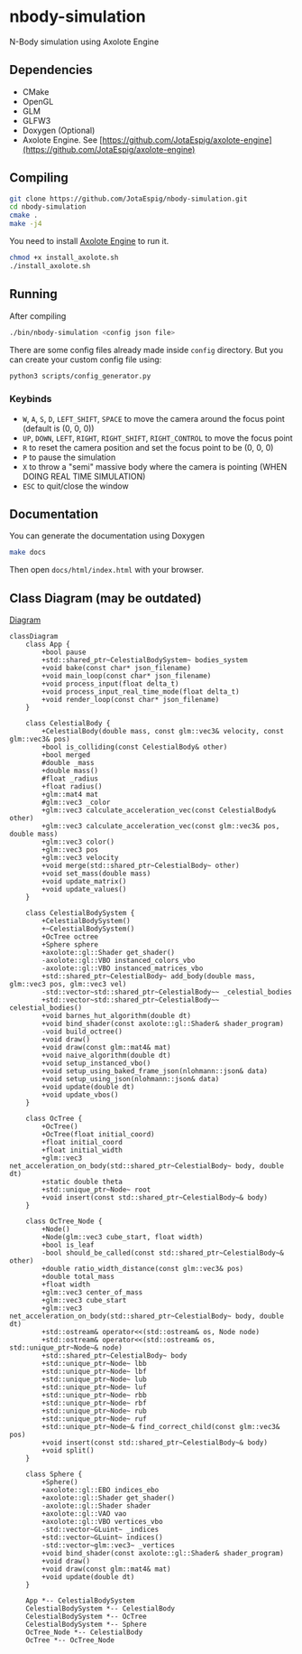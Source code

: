 # nbody-simulation
N-Body simulation using Axolote Engine

## Dependencies
* CMake
* OpenGL
* GLM
* GLFW3
* Doxygen (Optional)
* Axolote Engine. See [https://github.com/JotaEspig/axolote-engine](https://github.com/JotaEspig/axolote-engine) 

## Compiling
```bash
git clone https://github.com/JotaEspig/nbody-simulation.git
cd nbody-simulation
cmake .
make -j4
```
You need to install [Axolote Engine](https://github.com/JotaEspig/axolote-engine) to run it.
```bash
chmod +x install_axolote.sh
./install_axolote.sh
```

## Running
After compiling
```bash
./bin/nbody-simulation <config json file>
```

There are some config files already made inside `config` directory. But you can create your custom config file using:
```bash
python3 scripts/config_generator.py
```

### Keybinds

* `W`, `A`, `S`, `D`, `LEFT_SHIFT`, `SPACE` to move the camera around the focus point (default is (0, 0, 0))
* `UP`, `DOWN`, `LEFT`, `RIGHT`, `RIGHT_SHIFT`, `RIGHT_CONTROL` to move the focus point
* `R` to reset the camera position and set the focus point to be (0, 0, 0)
* `P` to pause the simulation
* `X` to throw a "semi" massive body where the camera is pointing (WHEN DOING REAL TIME SIMULATION)
* `ESC` to quit/close the window

## Documentation
You can generate the documentation using Doxygen
```bash
make docs
```
Then open `docs/html/index.html` with your browser.

## Class Diagram (may be outdated)
[Diagram](docs/diagram.png)
```mermaid
classDiagram
    class App {
        +bool pause
        +std::shared_ptr~CelestialBodySystem~ bodies_system
        +void bake(const char* json_filename)
        +void main_loop(const char* json_filename)
        +void process_input(float delta_t)
        +void process_input_real_time_mode(float delta_t)
        +void render_loop(const char* json_filename)
    }

    class CelestialBody {
        +CelestialBody(double mass, const glm::vec3& velocity, const glm::vec3& pos)
        +bool is_colliding(const CelestialBody& other)
        +bool merged
        #double _mass
        +double mass()
        #float _radius
        +float radius()
        +glm::mat4 mat
        #glm::vec3 _color
        +glm::vec3 calculate_acceleration_vec(const CelestialBody& other)
        +glm::vec3 calculate_acceleration_vec(const glm::vec3& pos, double mass)
        +glm::vec3 color()
        +glm::vec3 pos
        +glm::vec3 velocity
        +void merge(std::shared_ptr~CelestialBody~ other)
        +void set_mass(double mass)
        +void update_matrix()
        +void update_values()
    }

    class CelestialBodySystem {
        +CelestialBodySystem()
        +~CelestialBodySystem()
        +OcTree octree
        +Sphere sphere
        +axolote::gl::Shader get_shader()
        -axolote::gl::VBO instanced_colors_vbo
        -axolote::gl::VBO instanced_matrices_vbo
        +std::shared_ptr~CelestialBody~ add_body(double mass, glm::vec3 pos, glm::vec3 vel)
        -std::vector~std::shared_ptr~CelestialBody~~ _celestial_bodies
        +std::vector~std::shared_ptr~CelestialBody~~ celestial_bodies()
        +void barnes_hut_algorithm(double dt)
        +void bind_shader(const axolote::gl::Shader& shader_program)
        -void build_octree()
        +void draw()
        +void draw(const glm::mat4& mat)
        +void naive_algorithm(double dt)
        +void setup_instanced_vbo()
        +void setup_using_baked_frame_json(nlohmann::json& data)
        +void setup_using_json(nlohmann::json& data)
        +void update(double dt)
        +void update_vbos()
    }

    class OcTree {
        +OcTree()
        +OcTree(float initial_coord)
        +float initial_coord
        +float initial_width
        +glm::vec3 net_acceleration_on_body(std::shared_ptr~CelestialBody~ body, double dt)
        +static double theta
        +std::unique_ptr~Node~ root
        +void insert(const std::shared_ptr~CelestialBody~& body)
    }

    class OcTree_Node {
        +Node()
        +Node(glm::vec3 cube_start, float width)
        +bool is_leaf
        -bool should_be_called(const std::shared_ptr~CelestialBody~& other)
        +double ratio_width_distance(const glm::vec3& pos)
        +double total_mass
        +float width
        +glm::vec3 center_of_mass
        +glm::vec3 cube_start
        +glm::vec3 net_acceleration_on_body(std::shared_ptr~CelestialBody~ body, double dt)
        +std::ostream& operator<<(std::ostream& os, Node node)
        +std::ostream& operator<<(std::ostream& os, std::unique_ptr~Node~& node)
        +std::shared_ptr~CelestialBody~ body
        +std::unique_ptr~Node~ lbb
        +std::unique_ptr~Node~ lbf
        +std::unique_ptr~Node~ lub
        +std::unique_ptr~Node~ luf
        +std::unique_ptr~Node~ rbb
        +std::unique_ptr~Node~ rbf
        +std::unique_ptr~Node~ rub
        +std::unique_ptr~Node~ ruf
        +std::unique_ptr~Node~& find_correct_child(const glm::vec3& pos)
        +void insert(const std::shared_ptr~CelestialBody~& body)
        +void split()
    }

    class Sphere {
        +Sphere()
        +axolote::gl::EBO indices_ebo
        +axolote::gl::Shader get_shader()
        -axolote::gl::Shader shader
        +axolote::gl::VAO vao
        +axolote::gl::VBO vertices_vbo
        -std::vector~GLuint~ _indices
        +std::vector~GLuint~ indices()
        -std::vector~glm::vec3~ _vertices
        +void bind_shader(const axolote::gl::Shader& shader_program)
        +void draw()
        +void draw(const glm::mat4& mat)
        +void update(double dt)
    }

    App *-- CelestialBodySystem
    CelestialBodySystem *-- CelestialBody
    CelestialBodySystem *-- OcTree
    CelestialBodySystem *-- Sphere
    OcTree_Node *-- CelestialBody
    OcTree *-- OcTree_Node 
```
